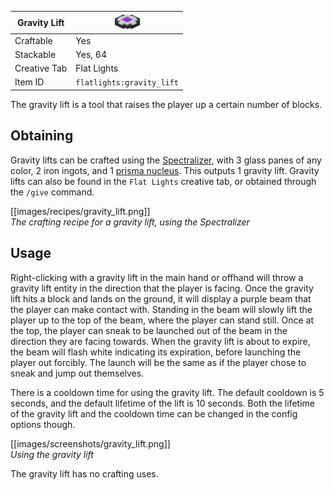 | Gravity Lift | <img src="images/misc/gravity_lift.png" width="40" alt=""/> |
|--------------|-------------------------------------------------------------|
| Craftable    | Yes                                                         |
| Stackable    | Yes, 64                                                     |
| Creative Tab | Flat Lights                                                 |
| Item ID      | `flatlights:gravity_lift`                                   |

The gravity lift is a tool that raises the player up a certain number of blocks.

## Obtaining
Gravity lifts can be crafted using the [Spectralizer](Spectralizer), with 3 glass panes of any color, 2 iron ingots, and 1 [prisma nucleus](Prisma-Nucleus). This outputs 1 gravity lift. Gravity lifts can also be found in the `Flat Lights` creative tab, or obtained through the `/give` command.

[[images/recipes/gravity_lift.png]]  
*The crafting recipe for a gravity lift, using the Spectralizer*

## Usage
Right-clicking with a gravity lift in the main hand or offhand will throw a gravity lift entity in the direction that the player is facing. Once the gravity lift hits a block and lands on the ground, it will display a purple beam that the player can make contact with. Standing in the beam will slowly lift the player up to the top of the beam, where the player can stand still. Once at the top, the player can sneak to be launched out of the beam in the direction they are facing towards. When the gravity lift is about to expire, the beam will flash white indicating its expiration, before launching the player out forcibly. The launch will be the same as if the player chose to sneak and jump out themselves.

There is a cooldown time for using the gravity lift. The default cooldown is 5 seconds, and the default lifetime of the lift is 10 seconds. Both the lifetime of the gravity lift and the cooldown time can be changed in the config options though.

[[images/screenshots/gravity_lift.png]]     
_Using the gravity lift_

The gravity lift has no crafting uses.